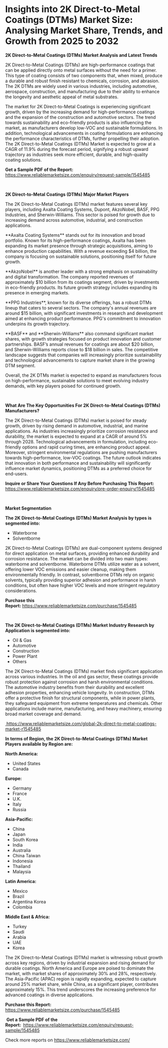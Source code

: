 <p><h1>Insights into 2K Direct-to-Metal Coatings (DTMs) Market Size: Analysing Market Share, Trends, and Growth from 2025 to 2032</h1></p><p><strong>2K Direct-to-Metal Coatings (DTMs) Market Analysis and Latest Trends</strong></p>
<p><p>2K Direct-to-Metal Coatings (DTMs) are high-performance coatings that can be applied directly onto metal surfaces without the need for a primer. This type of coating consists of two components that, when mixed, produce a durable and robust finish resistant to chemicals, corrosion, and abrasion. The 2K DTMs are widely used in various industries, including automotive, aerospace, construction, and manufacturing due to their ability to enhance the longevity and aesthetic appeal of metal substrates.</p><p>The market for 2K Direct-to-Metal Coatings is experiencing significant growth, driven by the increasing demand for high-performance coatings and the expansion of the construction and automotive sectors. The trend towards sustainability and eco-friendly products is also influencing the market, as manufacturers develop low-VOC and sustainable formulations. In addition, technological advancements in coating formulations are enhancing the performance characteristics of DTMs, further propelling their adoption. The 2K Direct-to-Metal Coatings (DTMs) Market is expected to grow at a CAGR of 11.9% during the forecast period, signifying a robust upward trajectory as industries seek more efficient, durable, and high-quality coating solutions.</p></p>
<p><strong>Get a Sample PDF of the Report:&nbsp;</strong> <a href="https://www.reliablemarketsize.com/enquiry/request-sample/1545485?utm_campaign=3382&utm_medium=2&utm_source=Github&utm_content=ia&utm_term=02042025&utm_id=2k-direct-to-metal-coatings-dtms">https://www.reliablemarketsize.com/enquiry/request-sample/1545485</a></p>
<p>&nbsp;</p>
<p><strong>2K Direct-to-Metal Coatings (DTMs) Major Market Players</strong></p>
<p><p>The 2K Direct-to-Metal Coatings (DTMs) market features several key players, including Axalta Coating Systems, Dupont, AkzoNobel, BASF, PPG Industries, and Sherwin-Williams. This sector is poised for growth due to increasing demand across automotive, industrial, and construction applications.</p><p>**Axalta Coating Systems** stands out for its innovation and broad portfolio. Known for its high-performance coatings, Axalta has been expanding its market presence through strategic acquisitions, aiming to enhance production capabilities. With a revenue exceeding $4 billion, the company is focusing on sustainable solutions, positioning itself for future growth.</p><p>**AkzoNobel** is another leader with a strong emphasis on sustainability and digital transformation. The company reported revenues of approximately $10 billion from its coatings segment, driven by investments in eco-friendly products. Its future growth strategy includes expanding its presence in emerging markets.</p><p>**PPG Industries**, known for its diverse offerings, has a robust DTMs lineup that caters to several sectors. The company's annual revenues are around $15 billion, with significant investments in research and development aimed at enhancing product performance. PPG's commitment to innovation underpins its growth trajectory.</p><p>**BASF** and **Sherwin-Williams** also command significant market shares, with growth strategies focused on product innovation and customer partnerships. BASF’s annual revenues for coatings are about $20 billion, and Sherwin-Williams reports close to $18 billion in sales. The competitive landscape suggests that companies will increasingly prioritize sustainability and technological advancements to capture market share in the growing DTM segment.</p><p>Overall, the 2K DTMs market is expected to expand as manufacturers focus on high-performance, sustainable solutions to meet evolving industry demands, with key players poised for continued growth.</p></p>
<p>&nbsp;</p>
<p><strong>What Are The Key Opportunities For 2K Direct-to-Metal Coatings (DTMs) Manufacturers?</strong></p>
<p><p>The 2K Direct-to-Metal Coatings (DTMs) market is poised for steady growth, driven by rising demand in automotive, industrial, and marine applications. As industries increasingly prioritize corrosion resistance and durability, the market is expected to expand at a CAGR of around 5% through 2028. Technological advancements in formulation, including eco-friendly options and rapid curing times, are enhancing product appeal. Moreover, stringent environmental regulations are pushing manufacturers towards high-performance, low-VOC coatings. The future outlook indicates that innovation in both performance and sustainability will significantly influence market dynamics, positioning DTMs as a preferred choice for end-users.</p></p>
<p><strong>Inquire or Share Your Questions If Any Before Purchasing This Report:</strong> <a href="https://www.reliablemarketsize.com/enquiry/pre-order-enquiry/1545485?utm_campaign=3382&utm_medium=2&utm_source=Github&utm_content=ia&utm_term=02042025&utm_id=2k-direct-to-metal-coatings-dtms">https://www.reliablemarketsize.com/enquiry/pre-order-enquiry/1545485</a></p>
<p>&nbsp;</p>
<p><strong>Market Segmentation</strong></p>
<p><strong>The 2K Direct-to-Metal Coatings (DTMs) Market Analysis by types is segmented into:</strong></p>
<p><ul><li>Waterborne</li><li>Solventborne</li></ul></p>
<p><p>2K Direct-to-Metal Coatings (DTMs) are dual-component systems designed for direct application on metal surfaces, providing enhanced durability and corrosion resistance. The market can be divided into two main types: waterborne and solventborne. Waterborne DTMs utilize water as a solvent, offering lower VOC emissions and easier cleanup, making them environmentally friendly. In contrast, solventborne DTMs rely on organic solvents, typically providing superior adhesion and performance in harsh conditions, but often have higher VOC levels and more stringent regulatory considerations.</p></p>
<p><strong>Purchase this Report:&nbsp;</strong><a href="https://www.reliablemarketsize.com/purchase/1545485?utm_campaign=3382&utm_medium=2&utm_source=Github&utm_content=ia&utm_term=02042025&utm_id=2k-direct-to-metal-coatings-dtms">https://www.reliablemarketsize.com/purchase/1545485</a></p>
<p>&nbsp;</p>
<p><strong>The 2K Direct-to-Metal Coatings (DTMs) Market Industry Research by Application is segmented into:</strong></p>
<p><ul><li>Oil & Gas</li><li>Automotive</li><li>Construction</li><li>Power Plant</li><li>Others</li></ul></p>
<p><p>The 2K Direct-to-Metal Coatings (DTMs) market finds significant application across various industries. In the oil and gas sector, these coatings provide robust protection against corrosion and harsh environmental conditions. The automotive industry benefits from their durability and excellent adhesion properties, enhancing vehicle longevity. In construction, DTMs offer a protective finish for structural components, while in power plants, they safeguard equipment from extreme temperatures and chemicals. Other applications include marine, manufacturing, and heavy machinery, ensuring broad market coverage and demand.</p></p>
<p><a href="https://www.reliablemarketsize.com/global-2k-direct-to-metal-coatings-market-r1545485?utm_campaign=3382&utm_medium=2&utm_source=Github&utm_content=ia&utm_term=02042025&utm_id=2k-direct-to-metal-coatings-dtms">&nbsp;https://www.reliablemarketsize.com/global-2k-direct-to-metal-coatings-market-r1545485</a></p>
<p><strong>In terms of Region, the 2K Direct-to-Metal Coatings (DTMs) Market Players available by Region are:</strong></p>
<p>
    <p> <strong> North America: </strong>
        <ul>
            <li>United States</li>
            <li>Canada</li>
        </ul>
        </p> 
    <p> <strong> Europe: </strong>
        <ul>
            <li>Germany</li>
            <li>France</li>
            <li>U.K.</li>
            <li>Italy</li>
            <li>Russia</li>
        </ul>
        </p> 
    <p> <strong> Asia-Pacific: </strong>
        <ul>
            <li>China</li>
            <li>Japan</li>
            <li>South Korea</li>
            <li>India</li>
            <li>Australia</li>
            <li>China Taiwan</li>
            <li>Indonesia</li>
            <li>Thailand</li>
            <li>Malaysia</li>
        </ul>
        </p> 
    <p> <strong> Latin America: </strong>
        <ul>
            <li>Mexico</li>
            <li>Brazil</li>
            <li>Argentina Korea</li>
            <li>Colombia</li>
        </ul>
        </p> 
    <p> <strong> Middle East & Africa: </strong>
        <ul>
            <li>Turkey</li>
            <li>Saudi</li>
            <li>Arabia</li>
            <li>UAE</li>
            <li>Korea</li>
        </ul>
    </p>
    </p>
<p><p>The 2K Direct-to-Metal Coatings (DTMs) market is witnessing robust growth across key regions, driven by industrial expansion and rising demand for durable coatings. North America and Europe are poised to dominate the market, with market shares of approximately 30% and 28%, respectively. The Asia-Pacific (APAC) region is rapidly expanding, expected to capture around 25% market share, while China, as a significant player, contributes approximately 15%. This trend underscores the increasing preference for advanced coatings in diverse applications.</p></p>
<p><strong>Purchase this Report: </strong><a href="https://www.reliablemarketsize.com/purchase/1545485?utm_campaign=3382&utm_medium=2&utm_source=Github&utm_content=ia&utm_term=02042025&utm_id=2k-direct-to-metal-coatings-dtms">https://www.reliablemarketsize.com/purchase/1545485</a></p>
<p>&nbsp;<strong>Get a Sample PDF of the Report:&nbsp;&nbsp;</strong><a href="https://www.reliablemarketsize.com/enquiry/request-sample/1545485?utm_campaign=3382&utm_medium=2&utm_source=Github&utm_content=ia&utm_term=02042025&utm_id=2k-direct-to-metal-coatings-dtms">https://www.reliablemarketsize.com/enquiry/request-sample/1545485</a></p>
<p><strong></strong></p>
<p>Check more reports on <a href="https://www.reliablemarketsize.com/?utm_campaign=3382&utm_medium=2&utm_source=Github&utm_content=ia&utm_term=02042025&utm_id=2k-direct-to-metal-coatings-dtms">https://www.reliablemarketsize.com/</a></p>